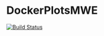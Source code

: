 # DockerPlotsMWE

[![Build Status](https://github.com/kafisatz/DockerPlotsMWE.jl/actions/workflows/CI.yml/badge.svg?branch=master)](https://github.com/kafisatz/DockerPlotsMWE.jl/actions/workflows/CI.yml?query=branch%3Amaster)
